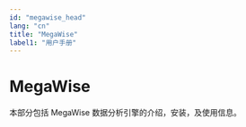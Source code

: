 ```yaml
---
id: "megawise_head"
lang: "cn"
title: "MegaWise"
label1: "用户手册"
---
```

# MegaWise

本部分包括 MegaWise 数据分析引擎的介绍，安装，及使用信息。
